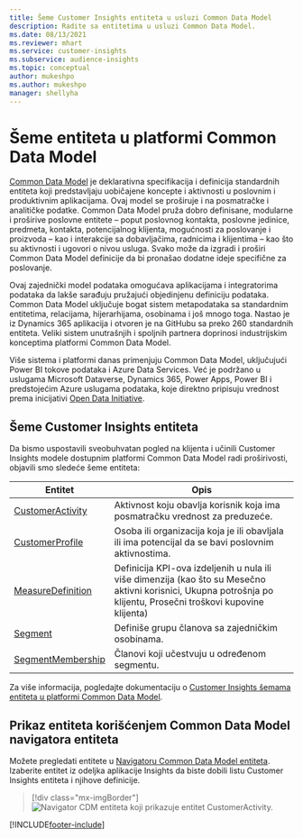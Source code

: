 ```yaml
---
title: Šeme Customer Insights entiteta u usluzi Common Data Model
description: Radite sa entitetima u usluzi Common Data Model.
ms.date: 08/13/2021
ms.reviewer: mhart
ms.service: customer-insights
ms.subservice: audience-insights
ms.topic: conceptual
author: mukeshpo
ms.author: mukeshpo
manager: shellyha
---
```


# <a name="entity-schemas-in-common-data-model"></a>Šeme entiteta u platformi Common Data Model



[Common Data Model](/common-data-model/) je deklarativna specifikacija i definicija standardnih entiteta koji predstavljaju uobičajene koncepte i aktivnosti u poslovnim i produktivnim aplikacijama. Ovaj model se proširuje i na posmatračke i analitičke podatke. Common Data Model pruža dobro definisane, modularne i proširive poslovne entitete – poput poslovnog kontakta, poslovne jedinice, predmeta, kontakta, potencijalnog klijenta, mogućnosti za poslovanje i proizvoda – kao i interakcije sa dobavljačima, radnicima i klijentima – kao što su aktivnosti i ugovori o nivou usluga. Svako može da izgradi i proširi Common Data Model definicije da bi pronašao dodatne ideje specifične za poslovanje.

Ovaj zajednički model podataka omogućava aplikacijama i integratorima podataka da lakše sarađuju pružajući objedinjenu definiciju podataka. Common Data Model uključuje bogat sistem metapodataka sa standardnim entitetima, relacijama, hijerarhijama, osobinama i još mnogo toga. Nastao je iz Dynamics 365 aplikacija i otvoren je na GitHubu sa preko 260 standardnih entiteta. Veliki sistem unutrašnjih i spoljnih partnera doprinosi industrijskim konceptima platformi Common Data Model.

Više sistema i platformi danas primenjuju Common Data Model, uključujući Power BI tokove podataka i Azure Data Services. Već je podržano u uslugama Microsoft Dataverse, Dynamics 365, Power Apps, Power BI i predstojećim Azure uslugama podataka, koje direktno pripisuju vrednost prema inicijativi [Open Data Initiative](https://www.microsoft.com/open-data-initiative).

## <a name="customer-insights-entity-schemas"></a>Šeme Customer Insights entiteta

Da bismo uspostavili sveobuhvatan pogled na klijenta i učinili Customer Insights modele dostupnim platformi Common Data Model radi proširivosti, objavili smo sledeće šeme entiteta:

| Entitet | Opis |
|---------|---------|
|[CustomerActivity](/common-data-model/schema/core/applicationcommon/foundationcommon/crmcommon/solutions/customerinsights/customeractivity) | Aktivnost koju obavlja korisnik koja ima posmatračku vrednost za preduzeće. |
|[CustomerProfile](/common-data-model/schema/core/applicationcommon/foundationcommon/crmcommon/solutions/customerinsights/customerprofile) | Osoba ili organizacija koja je ili obavljala ili ima potencijal da se bavi poslovnim aktivnostima. |
|[MeasureDefinition](/common-data-model/schema/core/applicationcommon/foundationcommon/crmcommon/solutions/customerinsights/measuredefinition) | Definicija KPI-ova izdeljenih u nula ili više dimenzija (kao što su Mesečno aktivni korisnici, Ukupna potrošnja po klijentu, Prosečni troškovi kupovine klijenta) |
|[Segment](/common-data-model/schema/core/applicationcommon/foundationcommon/crmcommon/solutions/customerinsights/segment) | Definiše grupu članova sa zajedničkim osobinama. |
|[SegmentMembership](/common-data-model/schema/core/applicationcommon/foundationcommon/crmcommon/solutions/customerinsights/segmentmembership) | Članovi koji učestvuju u određenom segmentu. |

Za više informacija, pogledajte dokumentaciju o [Customer Insights šemama entiteta u platformi Common Data Model](/common-data-model/schema/core/applicationcommon/foundationcommon/crmcommon/solutions/customerinsights/overview).

## <a name="view-entities-using-the-common-data-model-entity-navigator"></a>Prikaz entiteta korišćenjem Common Data Model navigatora entiteta

Možete pregledati entitete u [Navigatoru Common Data Model entiteta](https://microsoft.github.io/CDM/). Izaberite entitet iz odeljka aplikacije Insights da biste dobili listu Customer Insights entiteta i njihove definicije.
> [!div class="mx-imgBorder"]
> ![Navigator CDM entiteta koji prikazuje entitet CustomerActivity.](media/CDM-entity-navigator.png "Navigator CDM entiteta koji prikazuje entitet CustomerActivity")


[!INCLUDE[footer-include](../includes/footer-banner.md)]
